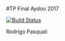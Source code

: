 ﻿#TP Final Aydoo 2017

[![Build Status](https://travis-ci.org/RodrigoPasquali/aydoo2017ruby.svg?branch=master)](https://travis-ci.org/RodrigoPasquali/AydooTpFinal-Calendario)

Rodrigo Pasquali
